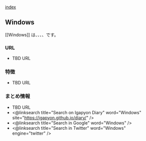 [index](https://igapyon.github.io/diary/keyword/index.html)

## Windows

[[Windows]] は、、、、です。

### URL

* TBD URL

### 特徴

* TBD URL

### まとめ情報

* TBD URL
* <@linksearch title="Search on Igapyon Diary" word="Windows" site="https://igapyon.github.io/diary/" />
* <@linksearch title="Search in Google" word="Windows" />
* <@linksearch title="Search in Twitter" word="Windows" engine="twitter" />

